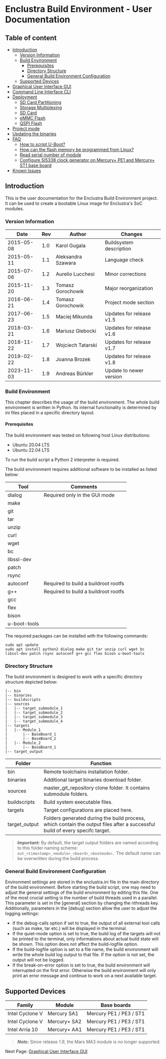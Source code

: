 # Enclustra Build Environment - User Documentation


## Table of content

* [Introduction](./1_Introduction.md)
    - [Version Information](./1_Introduction.md#version-information)
    - [Build Environment](./1_Introduction.md#build-environment)
        - [Prerequisites](./1_Introduction.md#prerequisites)
        - [Directory Structure](./1_Introduction.md#directory-structure)
        - [General Build Environment Configuration](./1_Introduction.md#general-build-environment-configuration)
    - [Supported Devices](./1_Introduction.md#supported-devices)
* [Graphical User Interface GUI](./2_GUI.md)
* [Command Line Interface CLI](./3_CLI.md)
* [Deployment](./4_Deployment.md)
    * [SD Card Partitioning](./4_Deployment.md#sd-card-paratitioning)
    * [Storage Multiplexing](./4_Deployment.md#storage-multiplexing)
    - [SD Card](./4_Deployment.md#sd-card)
    - [eMMC Flash](./4_Deployment.md#emmc-flash)
    - [QSPI Flash](./4_Deployment.md#qspi-flash)
* [Project mode](./5_Project_Mode.md)
* [Updating the binaries](./6_Binaries_Update.md)
* [FAQ](./7_FAQ.md)
    - [How to script U-Boot?](./7_FAQ.md#how-to-script-u-boot)
    - [How can the flash memory be programmed from Linux?](./7_FAQ.md#how-can-the-flash-memory-be-programmed-from-linux)
    - [Read serial number of module](./7_FAQ.md/#read-serial-number-of-module)
    - [Configure SI5338 clock generator on Mercury+ PE1 and Mercury+ ST1 base board](./7_FAQ.md/#configure-si5338-clock-generator-on-mercury-pe1-and-mercury-st1-base-board)
* [Known Issues](./8_Known_Issues.md)


## Introduction

This is the user documentation for the Enclustra Build Environment project. It can be used to create a bootable Linux image for Enclustra's SoC modules.

### Version Information

Date | Rev | Author | Changes
--- | --- | --- | --- 
2015-05-08 | 1.0 | Karol Gugala | Buildsystem description
2015-05-11 | 1.1 | Aleksandra Szawara | Language check
2015-07-06 | 1.2 | Aurelio Lucchesi | Minor corrections
2015-11-20 | 1.3 | Tomasz Gorochowik | Major reorganization
2016-06-21 | 1.4 | Tomasz Gorochowik | Project mode section
2017-06-23 | 1.5 | Maciej Mikunda | Updates for release v1.5
2018-03-21 | 1.6 | Mariusz Glebocki | Updates for release v1.6
2018-11-22 | 1.7 | Wojciech Tatarski | Updates for release v1.7
2019-02-22 | 1.8 | Joanna Brozek | Updates for release v1.8
2023-11-03 | 1.9 | Andreas Bürkler | Update to newer version


###  Build Environment

This chapter describes the usage of the build environment. The whole build environment is written in Python. Its internal functionality is determined by ini files placed in a specific directory layout.


#### Prerequisites

The build environment was tested on following host Linux distributions:

- Ubuntu 20.04 LTS
- Ubuntu 22.04 LTS

To run the build script a Python 2 interpreter is required.

The build environment requires additional software to be installed as listed below:

Tool |  Comments
--- | ---
dialog |  Required only in the GUI mode
make |
git |
tar |
unzip |
curl |
wget |
bc |
libssl-dev |
patch |
rsync |
autoconf |  Required to build a buildroot rootfs
g++ |  Required to build a buildroot rootfs
gcc |
flex |
bison |
u-boot-tools |

The required packages can be installed with the following commands:

```
sudo apt update
sudo apt install python2 dialog make git tar unzip curl wget bc libssl-dev patch rsync autoconf g++ gcc flex bison u-boot-tools
```


### Directory Structure

The build environment is designed to work with a specific directory structure depicted below:

    |-- bin
    |-- binaries
    |-- buildscripts
    |-- sources
    |   |-- target_submodule_1
    |   |-- target_submodule_2
    |   |-- target_submodule_3
    |   |-- target_submodule_4
    |-- targets
    |   |-- Module_1
    |       |-- BaseBoard_1
    |       |-- BaseBoard_2
    |   |-- Module_2
    |       |-- BaseBoard_1
    |-- target_output

Folder | Function
--- | ---
bin | Remote toolchains installation folder.
binaries | Additional target binaries download folder.
sources | master_git_repository clone folder. It contains submodule folders.
buildscripts | Build system executable files.
targets | Target configurations are placed here.
target_output | Folders generated during the build process, which contain the output files after a successful build of every specifc target.

> **_Important:_**  By default, the target output folders are named according to this folder naming scheme:
> `out_<timestamp>_<module>_<board>_<bootmode>.`
> The default name can be overwritten during the build process.


### General Build Environment Configuration

Environment settings are stored in the enclustra.ini file in the main directory of the build environment. Before starting the build script, one may need to adjust the general settings of the build environment by editing this file. One of the most crucial setting is the number of build threads used in a parallel. This parameter is set in the [general] section by changing the nthreads key. Additionally, parameters in the [debug] section allow the user to adjust the logging settings:

- If the debug-calls option if set to true, the output of all external tool calls (such as make, tar etc.) will be displayed in the terminal.
- If the quiet-mode option is set to true, the build log of the targets will not be printed to the terminal, only informations about actual build state will be shown. This option does not affect the build-logfile option.
- If the build-logfile option is set to a file name, the build environment will write the whole build log output to that file. If the option is not set, the output will not be logged.
- If the break-on-error option is set to true, the build environment will interrupted on the first error. Otherwise the build environment will only print an error message and continue to work on a next available target.


## Supported Devices

Family          | Module       | Base boards
--------------- | ------------ | --------------
Intel Cyclone V | Mercury SA1  | Mercury PE1 / PE3 / ST1
Intel Cyclone V | Mercury+ SA2 | Mercury PE1 / PE3 / ST1
Intel Arria 10  | Mercury+ AA1 | Mercury PE1 / PE3 / ST1

> **_Note:_**  Since release 1.9, the Mars MA3 module is no longer supported.


Next Page: [Graphical User Interface GUI](./2_GUI.md)

